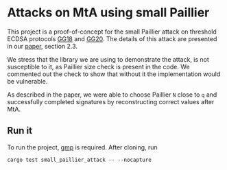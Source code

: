 # Attacks on MtA using small Paillier

This project is a proof-of-concept for the small Paillier attack on threshold ECDSA protocols [GG18](https://eprint.iacr.org/2019/114.pdf) and [GG20](https://eprint.iacr.org/2020/540.pdf).
The details of this attack are presented in our [paper](https://eprint.iacr.org/2021/1621.pdf), section 2.3.

We stress that the library we are using to demonstrate the attack, is not susceptible to it, as Paillier size check is present in the code.
We commented out the check to show that without it the implementation would be vulnerable.

As described in the paper, we were able to choose Paillier `N` close to `q` and successfully completed signatures by reconstructing 
correct values after MtA.

## Run it

To run the project, [gmp](https://gmplib.org) is required. After cloning, run

`cargo test small_paillier_attack -- --nocapture`